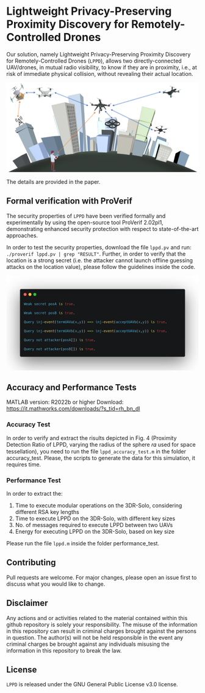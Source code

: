 # Lightweight Privacy-Preserving Proximity Discovery for Remotely-Controlled Drones

Our solution, namely Lightweight Privacy-Preserving Proximity Discovery for Remotely-Controlled Drones (``LPPD``), allows two directly-connected UAV/drones, in mutual radio visibility, to know if they are in proximity, i.e., at risk of immediate physical collision, without revealing their actual location.

<p align="center">
  <img src="./figures/scenario_mys.png" alt="LPPD" width="900">
</p>

The details are provided in the paper.

## Formal verification with ProVerif
The security properties of ``LPPD`` have been verified formally and experimentally by using the open-source tool ProVerif 2.02pl1, demonstrating enhanced security protection with respect to state-of-the-art approaches.

In order to test the security properties, download the file ```lppd.pv``` and run: ```./proverif lppd.pv | grep "RESULT"```.
Further, in order to verify that the location is a strong secret (i.e. the attacker cannot launch offline guessing attacks on the location value), please follow the guidelines inside the code.

<p align="center">
  <img src="./figures/proverif.png" alt="LPPD" width="800">
</p>

## Accuracy and Performance Tests

MATLAB version: R2022b or higher
Download: https://it.mathworks.com/downloads/?s_tid=rh_bn_dl

### Accuracy Test
In order to verify and extract the risults depicted in Fig. 4 (Proximity Detection Ratio of LPPD, varying the radius of the sphere 𝑟𝛼 used for space tessellation), you need to run the file ```lppd_accuracy_test.m``` in the folder accuracy_test.
Please, the scripts to generate the data for this simulation, it requires time.

### Performance Test
In order to extract the:
1) Time to execute modular operations on the 3DR-Solo, considering different RSA key lengths
2) Time to execute LPPD on the 3DR-Solo, with different key sizes
3) No. of messages required to execute LPPD between two UAVs
4) Energy for executing LPPD on the 3DR-Solo, based on key size

Please run the file ```lppd.m``` inside the folder performance_test.

## Contributing
Pull requests are welcome. For major changes, please open an issue first to discuss what you would like to change.

## Disclaimer
Any actions and or activities related to the material contained within this github repository is solely your responsibility. The misuse of the information in this repository can result in criminal charges brought against the persons in question. The author(s) will not be held responsible in the event any criminal charges be brought against any individuals misusing the information in this repository to break the law.

## License
``LPPD`` is released under the GNU General Public License v3.0 license.

